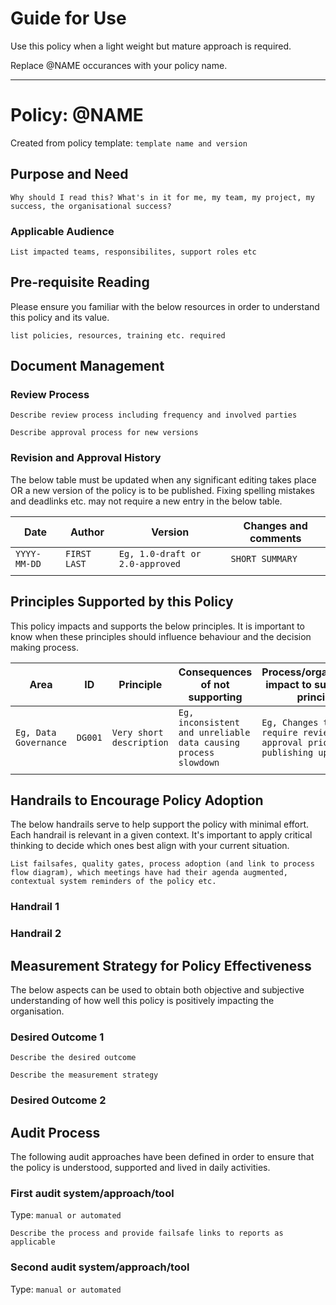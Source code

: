 # Guide for Use

Use this policy when a light weight but mature approach is required.

Replace @NAME occurances with your policy name.

----------------------

# Policy: @NAME

Created from policy template: `template name and version`

## Purpose and Need

`Why should I read this? What's in it for me, my team, my project, my success, the organisational success?`

### Applicable Audience

`List impacted teams, responsibilites, support roles etc`

## Pre-requisite Reading

Please ensure you familiar with the below resources in order to understand this policy and its value.

`list policies, resources, training etc. required`

## Document Management

### Review Process

`Describe review process including frequency and involved parties`

`Describe approval process for new versions`

### Revision and Approval History

The below table must be updated when any significant editing takes place OR a new version of the policy is to be published. Fixing spelling mistakes and deadlinks etc. may not require a new entry in the below table.

| Date | Author | Version | Changes and comments |
| --- | --- | --- | --- |
| `YYYY-MM-DD` | `FIRST LAST` | `Eg, 1.0-draft or 2.0-approved` | `SHORT SUMMARY` |
| | | | |


## Principles Supported by this Policy

This policy impacts and supports the below principles. It is important to know when these principles should influence behaviour and the decision making process.

| Area | ID | Principle | Consequences of **not** supporting | Process/organisational impact to support the principle |
| --- | --- | --- | --- | --- |
| `Eg, Data Governance` | `DG001` | `Very short description` | `Eg, inconsistent and unreliable data causing process slowdown` | `Eg, Changes to data require review and approval prior to publishing updates.` |
| | | | |

## Handrails to Encourage Policy Adoption

The below handrails serve to help support the policy with minimal effort. Each handrail is relevant in a given context. It's important to apply critical thinking to decide which ones best align with your current situation.

`List failsafes, quality gates, process adoption (and link to process flow diagram), which meetings have had their agenda augmented, contextual system reminders of the policy etc.`

### Handrail 1

### Handrail 2

## Measurement Strategy for Policy Effectiveness

The below aspects can be used to obtain both objective and subjective understanding of how well this policy is positively impacting the organisation.

### Desired Outcome 1

`Describe the desired outcome`

`Describe the measurement strategy`

### Desired Outcome 2


## Audit Process

The following audit approaches have been defined in order to ensure that the policy is understood, supported and lived in daily activities.

### First audit system/approach/tool

Type: `manual or automated`

`Describe the process and provide failsafe links to reports as applicable`

### Second audit system/approach/tool

Type: `manual or automated`


